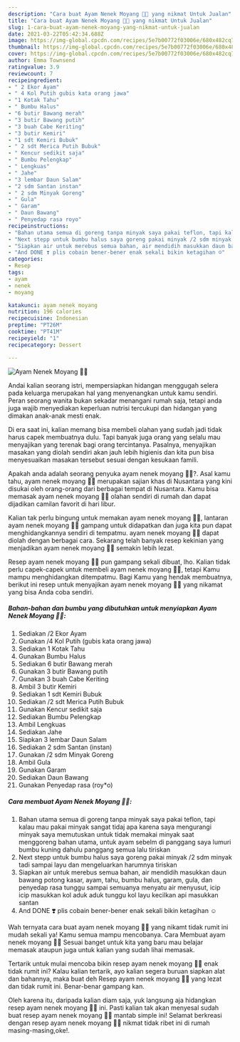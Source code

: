 ```yaml
---
description: "Cara buat Ayam Nenek Moyang 👵🏻 yang nikmat Untuk Jualan"
title: "Cara buat Ayam Nenek Moyang 👵🏻 yang nikmat Untuk Jualan"
slug: 1-cara-buat-ayam-nenek-moyang-yang-nikmat-untuk-jualan
date: 2021-03-22T05:42:34.688Z
image: https://img-global.cpcdn.com/recipes/5e7b00772f03006e/680x482cq70/ayam-nenek-moyang-👵🏻-foto-resep-utama.jpg
thumbnail: https://img-global.cpcdn.com/recipes/5e7b00772f03006e/680x482cq70/ayam-nenek-moyang-👵🏻-foto-resep-utama.jpg
cover: https://img-global.cpcdn.com/recipes/5e7b00772f03006e/680x482cq70/ayam-nenek-moyang-👵🏻-foto-resep-utama.jpg
author: Emma Townsend
ratingvalue: 3.9
reviewcount: 7
recipeingredient:
- " 2 Ekor Ayam"
- " 4 Kol Putih gubis kata orang jawa"
- "1 Kotak Tahu"
- " Bumbu Halus"
- "6 butir Bawang merah"
- "3 butir Bawang putih"
- "3 buah Cabe Keriting"
- "3 butir Kemiri"
- "1 sdt Kemiri Bubuk"
- " 2 sdt Merica Putih Bubuk"
- " Kencur sedikit saja"
- " Bumbu Pelengkap"
- " Lengkuas"
- " Jahe"
- "3 lembar Daun Salam"
- "2 sdm Santan instan"
- " 2 sdm Minyak Goreng"
- " Gula"
- " Garam"
- " Daun Bawang"
- " Penyedap rasa royo"
recipeinstructions:
- "Bahan utama semua di goreng tanpa minyak saya pakai teflon, tapi kalau mau pakai minyak sangat tidaj apa karena saya mengurangi minyak saya memutuskan untuk tidak memakai minyak saat menggoreng bahan utama, untuk ayam sebelm di panggang saya lumuri bumbu kuning dahulu panggang semua lalu tiriskan"
- "Next stepp untuk bumbu halus saya goreng pakai minyak /2 sdm minyak tadi sampai layu dan mengeluarkan harumnya tiriskan"
- "Siapkan air untuk merebus semua bahan, air mendidih masukkan daun bawang potong kasar, ayam, tahu, bumbu halus, garam, gula, dan penyedap rasa tunggu sampai semuanya menyatu air menyusut, icip icip masukkan kol aduk aduk tunggu kol layu kecilkan api masukkan santan"
- "And DONE ❣️ plis cobain bener-bener enak sekali bikin ketagihan ☺️"
categories:
- Resep
tags:
- ayam
- nenek
- moyang

katakunci: ayam nenek moyang 
nutrition: 196 calories
recipecuisine: Indonesian
preptime: "PT26M"
cooktime: "PT41M"
recipeyield: "1"
recipecategory: Dessert

---
```



![Ayam Nenek Moyang 👵🏻](https://img-global.cpcdn.com/recipes/5e7b00772f03006e/680x482cq70/ayam-nenek-moyang-👵🏻-foto-resep-utama.jpg)

Andai kalian seorang istri, mempersiapkan hidangan menggugah selera pada keluarga merupakan hal yang menyenangkan untuk kamu sendiri. Peran seorang  wanita bukan sekadar menangani rumah saja, tetapi anda juga wajib menyediakan keperluan nutrisi tercukupi dan hidangan yang dimakan anak-anak mesti enak.

Di era  saat ini, kalian memang bisa membeli olahan yang sudah jadi tidak harus capek membuatnya dulu. Tapi banyak juga orang yang selalu mau menyajikan yang terenak bagi orang tercintanya. Pasalnya, menyajikan masakan yang diolah sendiri akan jauh lebih higienis dan kita pun bisa menyesuaikan masakan tersebut sesuai dengan kesukaan famili. 



Apakah anda adalah seorang penyuka ayam nenek moyang 👵🏻?. Asal kamu tahu, ayam nenek moyang 👵🏻 merupakan sajian khas di Nusantara yang kini disukai oleh orang-orang dari berbagai tempat di Nusantara. Kamu bisa memasak ayam nenek moyang 👵🏻 olahan sendiri di rumah dan dapat dijadikan camilan favorit di hari libur.

Kalian tak perlu bingung untuk memakan ayam nenek moyang 👵🏻, lantaran ayam nenek moyang 👵🏻 gampang untuk didapatkan dan juga kita pun dapat menghidangkannya sendiri di tempatmu. ayam nenek moyang 👵🏻 dapat diolah dengan berbagai cara. Sekarang telah banyak resep kekinian yang menjadikan ayam nenek moyang 👵🏻 semakin lebih lezat.

Resep ayam nenek moyang 👵🏻 pun gampang sekali dibuat, lho. Kalian tidak perlu capek-capek untuk membeli ayam nenek moyang 👵🏻, tetapi Kamu mampu menghidangkan ditempatmu. Bagi Kamu yang hendak membuatnya, berikut ini resep untuk menyajikan ayam nenek moyang 👵🏻 yang nikamat yang bisa Anda coba sendiri.

<!--inarticleads1-->

##### Bahan-bahan dan bumbu yang dibutuhkan untuk menyiapkan Ayam Nenek Moyang 👵🏻:

1. Sediakan  /2 Ekor Ayam
1. Gunakan  /4 Kol Putih (gubis kata orang jawa)
1. Sediakan 1 Kotak Tahu
1. Gunakan  Bumbu Halus
1. Sediakan 6 butir Bawang merah
1. Gunakan 3 butir Bawang putih
1. Gunakan 3 buah Cabe Keriting
1. Ambil 3 butir Kemiri
1. Sediakan 1 sdt Kemiri Bubuk
1. Sediakan  /2 sdt Merica Putih Bubuk
1. Gunakan  Kencur sedikit saja
1. Sediakan  Bumbu Pelengkap
1. Ambil  Lengkuas
1. Sediakan  Jahe
1. Siapkan 3 lembar Daun Salam
1. Sediakan 2 sdm Santan (instan)
1. Gunakan  /2 sdm Minyak Goreng
1. Ambil  Gula
1. Gunakan  Garam
1. Sediakan  Daun Bawang
1. Gunakan  Penyedap rasa (roy*o)




<!--inarticleads2-->

##### Cara membuat Ayam Nenek Moyang 👵🏻:

1. Bahan utama semua di goreng tanpa minyak saya pakai teflon, tapi kalau mau pakai minyak sangat tidaj apa karena saya mengurangi minyak saya memutuskan untuk tidak memakai minyak saat menggoreng bahan utama, untuk ayam sebelm di panggang saya lumuri bumbu kuning dahulu panggang semua lalu tiriskan
1. Next stepp untuk bumbu halus saya goreng pakai minyak /2 sdm minyak tadi sampai layu dan mengeluarkan harumnya tiriskan
1. Siapkan air untuk merebus semua bahan, air mendidih masukkan daun bawang potong kasar, ayam, tahu, bumbu halus, garam, gula, dan penyedap rasa tunggu sampai semuanya menyatu air menyusut, icip icip masukkan kol aduk aduk tunggu kol layu kecilkan api masukkan santan
1. And DONE ❣️ plis cobain bener-bener enak sekali bikin ketagihan ☺️




Wah ternyata cara buat ayam nenek moyang 👵🏻 yang nikamt tidak rumit ini mudah sekali ya! Kamu semua mampu mencobanya. Cara Membuat ayam nenek moyang 👵🏻 Sesuai banget untuk kita yang baru mau belajar memasak ataupun juga untuk kalian yang sudah lihai memasak.

Tertarik untuk mulai mencoba bikin resep ayam nenek moyang 👵🏻 enak tidak rumit ini? Kalau kalian tertarik, ayo kalian segera buruan siapkan alat dan bahannya, maka buat deh Resep ayam nenek moyang 👵🏻 yang lezat dan tidak rumit ini. Benar-benar gampang kan. 

Oleh karena itu, daripada kalian diam saja, yuk langsung aja hidangkan resep ayam nenek moyang 👵🏻 ini. Pasti kalian tak akan menyesal sudah buat resep ayam nenek moyang 👵🏻 mantab simple ini! Selamat berkreasi dengan resep ayam nenek moyang 👵🏻 nikmat tidak ribet ini di rumah masing-masing,oke!.


